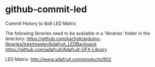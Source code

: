 github-commit-led
=================

Commit History to 8x8 LED Matrix

The following libraries need to be available in a 'libraries' folder in the directory: 
https://github.com/kachok/arduino-libraries/tree/master/Adafruit_LEDBackpack 
https://github.com/adafruit/Adafruit-GFX-Library

LED Matrix: http://www.adafruit.com/products/902

